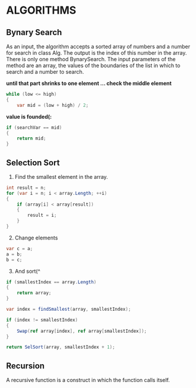 # ALGORITHMS

## **Bynary Search**

As an input, the algorithm accepts a sorted array of numbers and a number for search in class Alg. The output is the index of this number in the array.
There is only one method BynarySearch. The input parameters of the method are an array, the values of the boundaries of the list in which to search and a number to search.

**until that part shrinks to one element ... check the middle element**
```c#
while (low <= high)
{
    var mid = (low + high) / 2;
```

**value is founded(:**
```c#
if (searchVar == mid)
{
    return mid;
}
```

## Selection Sort

1. Find the smallest element in the array.
```c#
int result = n;
for (var i = n; i < array.Length; ++i)
{
    if (array[i] < array[result])
    {
        result = i;
    }
}

```

2. Change elements
```c#
var c = a;
a = b;
b = c;
```

3. And sort(^
```c#
if (smallestIndex == array.Length)
{
    return array;
}

var index = findSmallest(array, smallestIndex);

if (index != smallestIndex)
{
    Swap(ref array[index], ref array[smallestIndex]);
}

return SelSort(array, smallestIndex + 1);
```

## Recursion
A recursive function is a construct in which the function calls itself.
